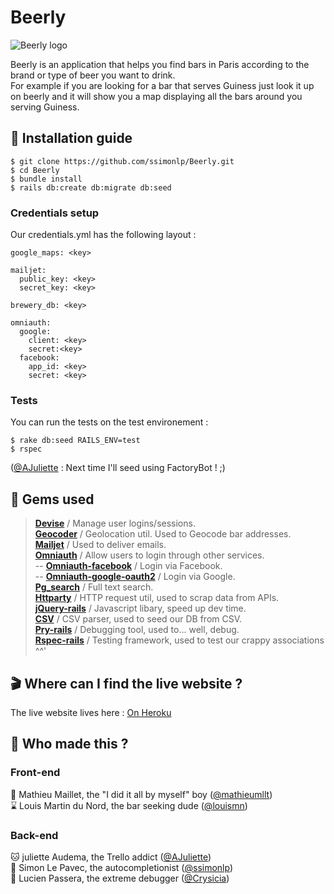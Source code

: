 
# Beerly

![Beerly logo](https://nsa39.casimages.com/img/2018/12/16/mini_181216051550199399.png)


Beerly is an application that helps you find bars in Paris according to the brand or type of beer you want to drink.  
For example if you are looking for a bar that serves Guiness just look it up on beerly and it will show you a map displaying all the bars around you serving Guiness.


## :wrench: Installation guide

    $ git clone https://github.com/ssimonlp/Beerly.git
    $ cd Beerly
    $ bundle install
    $ rails db:create db:migrate db:seed

### Credentials setup
Our credentials.yml has the following layout :

    google_maps: <key>
    
    mailjet:
      public_key: <key>
      secret_key: <key>
      
    brewery_db: <key>
    
    omniauth:
      google:
        client: <key>
        secret:<key>
      facebook:
        app_id: <key>
        secret: <key>

### Tests
You can run the tests on the test environement :

    $ rake db:seed RAILS_ENV=test
    $ rspec
([@AJuliette](https://github.com/AJuliette) : Next time I'll seed using FactoryBot ! ;) 
  
## :gem: Gems used 

> [**Devise**](https://github.com/plataformatec/devise) / Manage user logins/sessions.  
> [**Geocoder**](https://github.com/alexreisner/geocoder) / Geolocation util. Used to Geocode bar addresses.  
> [**Mailjet**](https://github.com/mailjet/mailjet-gem) / Used to deliver emails.  
> [**Omniauth**](https://github.com/omniauth/omniauth) / Allow users to login through other services.  
> -- [**Omniauth-facebook**](https://github.com/mkdynamic/omniauth-facebook) / Login via Facebook.  
> --  [**Omniauth-google-oauth2**](https://github.com/zquestz/omniauth-google-oauth2) / Login via Google.  
> [**Pg_search**](https://github.com/Casecommons/pg_search) / Full text search.  
> [**Httparty**](https://github.com/jnunemaker/httparty) / HTTP request util, used to scrap data from APIs.  
> [**jQuery-rails**](https://github.com/rails/jquery-rails) / Javascript libary, speed up dev time.  
> [**CSV**](https://github.com/ruby/csv) / CSV parser, used to seed our DB from CSV.  
> [**Pry-rails**](https://github.com/rweng/pry-rails) / Debugging tool, used to... well, debug.  
> [**Rspec-rails**](https://github.com/rspec/rspec-rails) / Testing framework, used to test our crappy associations ^^'

## :clapper: Where can I find the live website ?
 The live website lives here : [On Heroku](http://thp-beerly.herokuapp.com)

## :octopus: Who made this ?
### Front-end
:tada: Mathieu Maillet, the "I did it all by myself" boy ([@mathieumllt](https://github.com/mathieumllt))  
:hourglass: Louis Martin du Nord, the bar seeking dude ([@louismn](https://github.com/louismn))
### Back-end
:cat: juliette Audema, the Trello addict ([@AJuliette](https://github.com/AJuliette))  
:beer: Simon Le Pavec, the autocompletionist ([@ssimonlp](https://github.com/ssimonlp))  
:space_invader: Lucien Passera, the extreme debugger ([@Crysicia](https://github.com/Crysicia))
